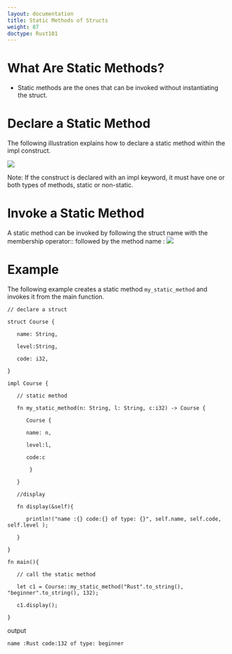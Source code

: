 ```yaml
---
layout: documentation
title: Static Methods of Structs
weight: 87
doctype: Rust101
---
```



# What Are Static Methods? 
- Static methods are the ones that can be invoked without instantiating the struct.

# Declare a Static Method

The following illustration explains how to declare a static method within the impl construct.

![](https://raw.githubusercontent.com/sangam14/RustLabs/master/img/static-method.png)

Note: If the construct is declared with an impl keyword, it must have one or both types of methods, static or non-static.

# Invoke a Static Method 

A static method can be invoked by following the struct name with the membership operator:: followed by the method name :
![](https://raw.githubusercontent.com/sangam14/RustLabs/master/img/call-method.png)

# Example 

The following example creates a static method `my_static_method` and invokes it from the main function.

```
// declare a struct

struct Course {

   name: String,

   level:String,

   code: i32,

}

impl Course {

   // static method

   fn my_static_method(n: String, l: String, c:i32) -> Course {

      Course { 

      name: n, 

      level:l,

      code:c

       }

   }

   //display

   fn display(&self){

      println!("name :{} code:{} of type: {}", self.name, self.code, self.level );

   }

}

fn main(){

   // call the static method

   let c1 = Course::my_static_method("Rust".to_string(), "beginner".to_string(), 132);

   c1.display();

}

```

output 

```
name :Rust code:132 of type: beginner

```


